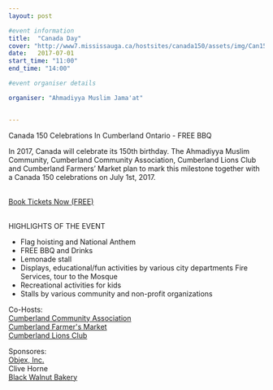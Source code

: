 ```yaml
---
layout: post

#event information
title:  "Canada Day"
cover: "http://www7.mississauga.ca/hostsites/canada150/assets/img/Can150intro.jpg"
date:   2017-07-01
start_time: "11:00"
end_time: "14:00"

#event organiser details

organiser: "Ahmadiyya Muslim Jama'at"


---
```

Canada 150 Celebrations In Cumberland Ontario - FREE BBQ

In 2017, Canada will celebrate its 150th birthday. The Ahmadiyya Muslim Community, Cumberland Community Association, Cumberland Lions Club and Cumberland Farmers’ Market plan to mark this milestone together with a Canada 150 celebrations on July 1st, 2017. 

<br/>
<a href="https://www.eventbrite.ca/e/canada-150-celebrations-free-bbq-tickets-35153481008?aff=ehomesaved">Book Tickets Now (FREE)</a>
<br/><br/>

HIGHLIGHTS OF THE EVENT
- Flag hoisting and National Anthem
- FREE BBQ and Drinks
- Lemonade stall
- Displays, educational/fun activities by various city departments Fire Services, tour to the Mosque
- Recreational activities for kids
- Stalls by various community and non-profit organizations

Co-Hosts:<br/>
<a href="http://www.cumberlandvillage.ca/en">Cumberland Community Association</a><br/>
<a href="http://cumberlandfarmersmarket.ca/">Cumberland Farmer's Market</a><br/>
<a href="https://www.facebook.com/cumberlandlions/">Cumberland Lions Club</a><br/>

Sponsores:<br/>
<a href="http://objex.ca">Objex, Inc.</a><br/>
Clive Horne<br/>
<a href="http://www.blackwalnutbakery.ca/">Black Walnut Bakery</a><br/>
